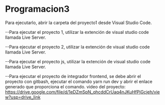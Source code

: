 # Programacion3
Para ejecutarlo, abrir la carpeta del proyecto1 desde Visual Studio Code.


--Para ejecutar el proyecto 1, utilizar la extención de visual studio code llamada Live Server. 

--Para ejecutar el proyecto 2, utilizar la extención de visual studio code llamada Live Server. 


--Para ejecutar el proyecto js, utilizar la extención de visual studio code llamada Live Server. 


--Para ejecutar el proyecto de integrador frontend, se debe abrir el proyecto con gitbash, ejecutar el comando yarn run dev y abrir el enlace generado que proporciona el comando. 
video del proyecto: https://drive.google.com/file/d/1eDZmSpN_qhcddCrUaq4nJKuHfPjGcjeh/view?usp=drive_link
